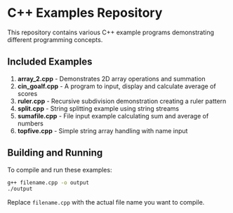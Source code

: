 # C++ Examples Repository

This repository contains various C++ example programs demonstrating different programming concepts.

## Included Examples

1. **array_2.cpp** - Demonstrates 2D array operations and summation
2. **cin_goalf.cpp** - A program to input, display and calculate average of scores
3. **ruler.cpp** - Recursive subdivision demonstration creating a ruler pattern
4. **split.cpp** - String splitting example using string streams
5. **sumafile.cpp** - File input example calculating sum and average of numbers
6. **topfive.cpp** - Simple string array handling with name input

## Building and Running

To compile and run these examples:

```bash
g++ filename.cpp -o output
./output
```

Replace `filename.cpp` with the actual file name you want to compile.